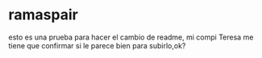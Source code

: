 # ramaspair
esto es una prueba para hacer el cambio de readme, mi compi Teresa me tiene que confirmar si le parece bien para subirlo,ok?